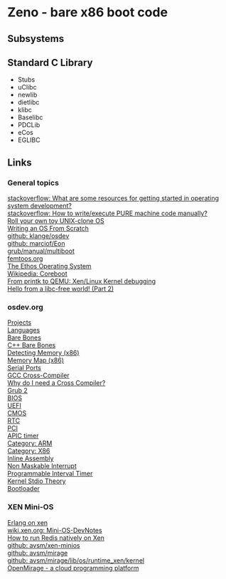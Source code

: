 Zeno - bare x86 boot code
=========================

Subsystems
----------

Standard C Library
------------------
* Stubs
* uClibc
* newlib
* dietlibc
* klibc
* Baselibc
* PDCLib
* eCos
* EGLIBC

Links
-----

### General topics
[stackoverflow: What are some resources for getting started in operating system development?](http://stackoverflow.com/questions/43180/what-are-some-resources-for-getting-started-in-operating-system-development)  
[stackoverflow: How to write/execute PURE machine code manually?](http://stackoverflow.com/questions/5267988/how-to-write-execute-pure-machine-code-manually)  
[Roll your own toy UNIX-clone OS](http://www.jamesmolloy.co.uk/tutorial_html/index.html)  
[Writing an OS From Scratch](https://github.com/prabirshrestha/writing-an-os-from-scratch)  
[github: klange/osdev](https://github.com/klange/osdev)  
[github: marciof/Eon](https://github.com/marciof/Eon)  
[grub/manual/multiboot](http://www.gnu.org/software/grub/manual/multiboot/multiboot.html)  
[femtoos.org](http://www.femtoos.org/)  
[The Ethos Operating System](http://www.ethos-os.org/gettingStarted.html)  
[Wikipedia: Coreboot](http://en.wikipedia.org/wiki/Coreboot)  
[From printk to QEMU: Xen/Linux Kernel debugging](http://www.slideshare.net/xen_com_mgr/from-printk-to-qemu-xenlinux-kernel-debugging)  
[Hello from a libc-free world! (Part 2)](https://blogs.oracle.com/ksplice/entry/hello_from_a_libc_free1)  

### osdev.org
[Projects](http://wiki.osdev.org/Projects)  
[Languages](http://wiki.osdev.org/Languages)  
[Bare Bones](http://wiki.osdev.org/Bare_Bones)  
[C++ Bare Bones](http://wiki.osdev.org/C%2B%2B_Bare_Bones)  
[Detecting Memory (x86)](http://wiki.osdev.org/Detecting_Memory_(x86))  
[Memory Map (x86)](http://wiki.osdev.org/Memory_Map_(x86))  
[Serial Ports](http://wiki.osdev.org/Serial_Ports)  
[GCC Cross-Compiler](http://wiki.osdev.org/GCC_Cross-Compiler)  
[Why do I need a Cross Compiler?](http://wiki.osdev.org/Why_do_I_need_a_Cross_Compiler%3F)  
[Grub 2](http://wiki.osdev.org/GRUB_2)  
[BIOS](http://wiki.osdev.org/BIOS)  
[UEFI](http://wiki.osdev.org/UEFI)  
[CMOS](http://wiki.osdev.org/CMOS)  
[RTC](http://wiki.osdev.org/RTC)  
[PCI](http://wiki.osdev.org/PCI)  
[APIC timer](http://wiki.osdev.org/APIC_timer)  
[Category: ARM](http://wiki.osdev.org/Category:ARM)  
[Category: X86](http://wiki.osdev.org/Category:X86)  
[Inline Assembly](http://wiki.osdev.org/Inline_Assembly/Examples)  
[Non Maskable Interrupt](http://wiki.osdev.org/Non_Maskable_Interrupt)  
[Programmable Interval Timer](http://wiki.osdev.org/Programmable_Interval_Timer)  
[Kernel Stdio Theory](http://wiki.osdev.org/Kernel_Stdio_Theory)  
[Bootloader](http://wiki.osdev.org/Bootloader)  

### XEN Mini-OS
[Erlang on xen](http://erlangonxen.org/)  
[wiki.xen.org: Mini-OS-DevNotes](http://wiki.xen.org/wiki/Mini-OS-DevNotes)  
[How to run Redis natively on Xen](http://openfoo.org/blog/redis-native-xen.html)  
[github: avsm/xen-minios](https://github.com/avsm/xen-minios)  
[github: avsm/mirage](https://github.com/avsm/mirage)  
[github: avsm/mirage/lib/os/runtime\_xen/kernel](https://github.com/avsm/mirage/tree/master/lib/os/runtime_xen/kernel)  
[OpenMirage - a cloud programming platform](http://www.openmirage.org/)  

